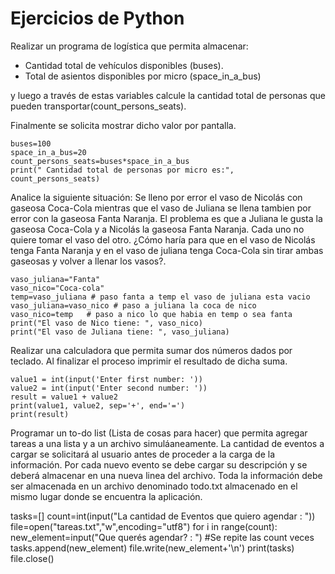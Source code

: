 # Ejercicios de Python

Realizar un programa de logística que permita almacenar:

- Cantidad total de vehículos disponibles (buses).
- Total de asientos disponibles por micro (space_in_a_bus)

 y luego a través de estas variables calcule la cantidad total de personas que pueden transportar(count_persons_seats). 
 
 Finalmente se solicita mostrar dicho valor por pantalla.

    buses=100
    space_in_a_bus=20
    count_persons_seats=buses*space_in_a_bus
    print(" Cantidad total de personas por micro es:", count_persons_seats)

Analice la siguiente situación: Se lleno por error el vaso de Nicolás con gaseosa Coca-Cola mientras que el vaso de Juliana se llena tambien por error con la gaseosa Fanta Naranja. El problema es que a Juliana le gusta la gaseosa Coca-Cola y a Nicolás la gaseosa Fanta Naranja. Cada uno no quiere tomar el vaso del otro. ¿Cómo haría para que en el vaso de Nicolás tenga Fanta Naranja y en el vaso de juliana tenga Coca-Cola sin tirar ambas gaseosas y volver a llenar los vasos?.

    vaso_juliana="Fanta"
    vaso_nico="Coca-cola"
    temp=vaso_juliana # paso fanta a temp el vaso de juliana esta vacio
    vaso_juliana=vaso_nico # paso a juliana la coca de nico
    vaso_nico=temp   # paso a nico lo que habia en temp o sea fanta
    print("El vaso de Nico tiene: ", vaso_nico)
    print("El vaso de Juliana tiene: ", vaso_juliana)

Realizar una calculadora que permita sumar dos números dados por teclado. Al finalizar el proceso imprimir el resultado de dicha suma.

    value1 = int(input('Enter first number: '))
    value2 = int(input('Enter second number: '))
    result = value1 + value2
    print(value1, value2, sep='+', end='=')
    print(result)


Programar un to-do list (Lista de cosas para hacer) que permita agregar tareas a una lista y a un archivo simuláaneamente. La cantidad de eventos a cargar se solicitará al usuario antes de proceder a la carga de la información. Por cada nuevo evento se debe cargar su descripción y se deberá almacenar en una nueva linea del archivo. Toda la información debe ser almacenada en un archivo denominado todo.txt almacenado en el mismo lugar donde se encuentra la aplicación.

   tasks=[]
   count=int(input("La cantidad de Eventos que quiero agendar : "))
   file=open("tareas.txt","w",encoding="utf8")
   for i in range(count):
   new_element=input("Que querés agendar? : ") #Se repite las count veces
   tasks.append(new_element)
   file.write(new_element+'\n')
   print(tasks)
   file.close()
